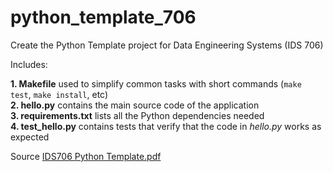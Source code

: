# python_template_706
Create the Python Template project for Data Engineering Systems (IDS 706)

Includes:

**1. Makefile** used to simplify common tasks with short commands (`make test`, `make install`, etc)\
**2. hello.py** contains the main source code of the application\
**3. requirements.txt** lists all the Python dependencies needed\
**4. test_hello.py** contains tests that verify that the code in *hello.py* works as expected

Source [IDS706 Python Template.pdf](https://canvas.duke.edu/courses/60978/files/3453281?module_item_id=658271)
